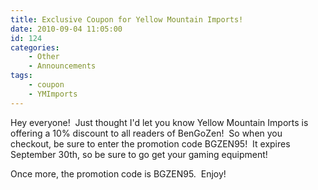 ```yaml
---
title: Exclusive Coupon for Yellow Mountain Imports!
date: 2010-09-04 11:05:00
id: 124
categories:
	- Other
	- Announcements
tags:
	- coupon
	- YMImports
---
```


Hey everyone!  Just thought I'd let you know Yellow Mountain Imports is offering a 10% discount to all readers of BenGoZen!  So when you checkout, be sure to enter the promotion code BGZEN95!  It expires September 30th, so be sure to go get your gaming equipment!

Once more, the promotion code is BGZEN95\.  Enjoy!